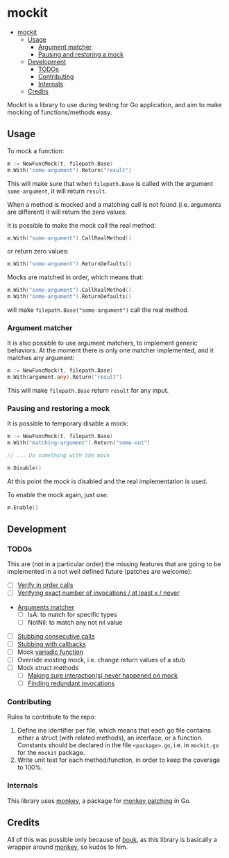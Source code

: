 # mockit

- [mockit](#mockit)
  - [Usage](#usage)
    - [Argument matcher](#argument-matcher)
    - [Pausing and restoring a mock](#pausing-and-restoring-a-mock)
  - [Development](#development)
    - [TODOs](#todos)
    - [Contributing](#contributing)
    - [Internals](#internals)
  - [Credits](#credits)

Mockit is a library to use during testing for Go application, and aim to make mocking of functions/methods easy.

## Usage

To mock a function:

```go
m := NewFuncMock(t, filepath.Base)
m.With("some-argument").Return("result")
```

This will make sure that when `filepath.Base` is called with the argument `some-argument`, it will return `result`.

When a method is mocked and a matching call is not found (i.e. arguments are different) it will return the zero values.

It is possible to make the mock call the real method:

```go
m.With("some-argument").CallRealMethod()
```

or return zero values:

```go
m.With("some-argument").ReturnDefaults()
```

Mocks are matched in order, which means that:

```go
m.With("some-argument").CallRealMethod()
m.With("some-argument").ReturnDefaults()
```

will make `filepath.Base("some-argument")` call the real method.

### Argument matcher

It is also possible to use argument matchers, to implement generic behaviors. At the moment there is only one matcher implemented, and it matches any argument:

```go
m := NewFuncMock(t, filepath.Base)
m.With(argument.any).Return("result")
```

This will make `filepath.Base` return `result` for any input.

### Pausing and restoring a mock

It is possible to temporary disable a mock:

```go
m := NewFuncMock(t, filepath.Base)
m.With("matching-argument").Return("some-out")

// ... Do something with the mock

m.Disable()
```

At this point the mock is disabled and the real implementation is used.

To enable the mock again, just use:

```go
m.Enable()
```

## Development

### TODOs

This are (not in a particular order) the missing features that are going to be implemented in a not well defined future (patches are welcome):

- [ ] [Verify in order calls](https://site.mockito.org/javadoc/current/org/mockito/Mockito.html#in_order_verification)
- [ ] [Verifying exact number of invocations / at least x / never](https://site.mockito.org/javadoc/current/org/mockito/Mockito.html#at_least_verification)
- [Arguments matcher](https://site.mockito.org/javadoc/current/index.html?org/mockito/ArgumentMatcher.html)
  - [ ] IsA: to match for specific types
  - [ ] NotNil: to match any not nil value
- [ ] [Stubbing consecutive calls](https://site.mockito.org/javadoc/current/org/mockito/Mockito.html#stubbing_consecutive_calls)
- [ ] [Stubbing with callbacks](https://site.mockito.org/javadoc/current/org/mockito/Mockito.html#answer_stubs)
- [ ] Mock [variadic function](https://gobyexample.com/variadic-functions)
- [ ] Override existing mock, i.e. change return values of a stub
- [ ] Mock struct methods
  - [ ] [Making sure interaction(s) never happened on mock](https://site.mockito.org/javadoc/current/org/mockito/Mockito.html#never_verification)
  - [ ] [Finding redundant invocations](https://site.mockito.org/javadoc/current/org/mockito/Mockito.html#finding_redundant_invocations)

### Contributing

Rules to contribute to the repo:

1. Define ine identifier per file, which means that each go file contains either a struct (with related methods), an interface, or a function. Constants should be declared in the file `<package>.go`, i.e. in `mockit.go` for the `mockit` package.
2. Write unit test for each method/function, in order to keep the coverage to 100%.

### Internals

This library uses [monkey](https://github.com/bouk/monkey), a package for [monkey patching](https://en.wikipedia.org/wiki/Monkey_patch) in Go.

## Credits

All of this was possible only because of [bouk](https://github.com/bouk), as this library is basically a wrapper around [monkey](https://github.com/bouk/monkey), so kudos to him.
